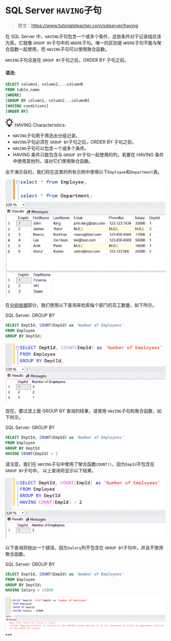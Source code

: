 # SQL Server `HAVING`子句

> 原文：<https://www.tutorialsteacher.com/sqlserver/having>

在 SQL Server 中，`HAVING`子句包含一个或多个条件，这些条件对于记录组应该为真。它就像 `GROUP BY`子句中的 `WHERE`子句。唯一的区别是 `WHERE`子句不能与聚合函数一起使用，而 `HAVING`子句可以使用聚合函数。

`HAVING`子句总是在 `GROUP BY`子句之后，ORDER BY 子句之前。

#### 语法:

```sql
SELECT column1, column2,...columnN 
FROM table_name
[WHERE]
[GROUP BY column1, column2...columnN]
[HAVING conditions]
[ORDER BY] 
```

![](img/85db52f5404f0c468e1b194aa487d6a1.png)  HAVING Characteristics:

*   `HAVING`子句用于筛选出分组记录。
*   `HAVING`子句必须在 `GROUP BY`子句之后，ORDER BY 子句之前。
*   `HAVING`子句可以包含一个或多个条件。
*   HAVING 条件只能包含与 `GROUP BY`子句一起使用的列。若要在 HAVING 条件中使用其他列，请对它们使用聚合函数。

出于演示目的，我们将在这里的所有示例中使用以下`Employee`和`Department`表。

![+ operator in select query](img/10196b90c13e5c72d4939e1eb6fb595a.png)

在[分组依据](/sqlserver/groupby)部分，我们使用以下查询来检索每个部门的员工数量，如下所示。

SQL Server: GROUP BY 

```sql
SELECT DeptId, COUNT(EmpId) as 'Number of Employees' 
FROM Employee
GROUP BY DeptId; 
```

![+ operator in select query](img/62ac81435e37728d5d906aa85068a7c4.png)

现在，要过滤上面 GROUP BY 查询的结果，请使用 `HAVING`子句和聚合函数，如下所示。

SQL Server: GROUP BY 

```sql
SELECT DeptId, COUNT(EmpId) as 'Number of Employees' 
FROM Employee
GROUP BY DeptId
HAVING COUNT(EmpId) > 2 
```

请注意，我们在 `HAVING`子句中使用了聚合函数`COUNT()`，因为`EmpId`不包含在 `GROUP BY`子句中。 以上查询将显示以下结果。

![+ operator in select query](img/ce1f4815116fa3c86fe992e308b50a03.png)

以下查询将抛出一个错误，因为`Salary`列不包含在 `GROUP BY`子句中，并且不使用聚合函数。

SQL Server: GROUP BY 

```sql
SELECT DeptId, COUNT(EmpId) as 'Number of Employees' 
FROM Employee
GROUP BY DeptId;
HAVING Salary > 15000 
```

![+ operator in select query](img/aa1386c73d239544f9135790c1b1cb24.png)***